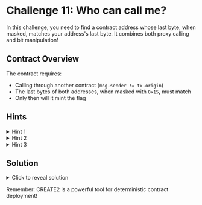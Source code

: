 # Challenge 11: Who can call me?

In this challenge, you need to find a contract address whose last byte, when masked, matches your address's last byte. It combines both proxy calling and bit manipulation!

## Contract Overview
The contract requires:
- Calling through another contract (`msg.sender != tx.origin`)
- The last bytes of both addresses, when masked with `0x15`, must match
- Only then will it mint the flag

## Hints
<details>
<summary>Hint 1</summary>
The mask <code>0x15</code> in binary is <code>00010101</code> - it only looks at specific bits
</details>

<details>
<summary>Hint 2</summary>
There is actually a way you can calculate the address at which a contract will be deployed... but it requires a different way to deploy the contract.
</details>

<details>
<summary>Hint 3</summary>
Have you tried using the <a href="https://book.getfoundry.sh/tutorials/create2-tutorial"><code>CREATE2</code></a> opcode?

The address it will deploy to is calculated as the last 20 bytes of:

```
keccak256(0xff ++ address ++ salt ++ keccak256(init_code))
```

Where:
- `0xff` is a constant **byte**
- `address` is the address of the contract deploying the new contract
- `salt` is a **uint256** that can be manipulated to get the desired address
- `init_code` is the bytecode of the contract being deployed
</details>

## Solution
<details>
<summary>Click to reveal solution</summary>

Instead of randomly creating contracts until we find one with a matching address, we can use CREATE2 to deterministically calculate and choose the address we want.

1. First, create the intermediary contract:
<pre><code>contract CallChallenge11 {
    function callChallenge11(Challenge11 challenge11) public {
        challenge11.mintFlag();
    }
}</code></pre>

2. Get the contract's creation code and its hash:
<pre><code>// Get the bytecode of our contract
bytes memory callerBytecode = type(CallChallenge11).creationCode;

// Calculate the hash of the bytecode
bytes32 bytecodeHash = keccak256(callerBytecode);</code></pre>

3. Calculate potential addresses until we find a match:
<pre><code>uint256 salt = 0;

while (true) {
    // Calculate the address where the contract would be deployed
    bytes32 deployedAddressBytes = keccak256(
        abi.encodePacked(
            bytes1(0xff),         // CREATE2 prefix
            PLAYER,               // deploying address
            salt,                 // current salt
            bytecodeHash         // bytecode hash
        )
    );
    address deployedAddress = address(uint160(uint256(deployedAddressBytes)));

    // Check if the last bytes match when masked
    uint8 senderLast = uint8(abi.encodePacked(deployedAddress)[19]);
    uint8 originLast = uint8(abi.encodePacked(PLAYER)[19]);

    if ((senderLast & 0x15) == (originLast & 0x15)) {
        break;
    }

    salt++;
}</code></pre>

4. Deploy the contract using the found salt:
<pre><code>address addr;
assembly {
    addr := create2(
        0,                                    // value to send
        add(callerBytecode, 0x20),           // actual bytecode
        mload(callerBytecode),               // length of bytecode
        salt                                 // our calculated salt
    )
}

// Verify the address matches our calculation
assert(addr == deployedAddress);</code></pre>

5. Finally, call the challenge through our deployed contract:
<pre><code>CallChallenge11(addr).callChallenge11(challenge11);</code></pre>

Congratulations! You've mastered CREATE2 and bit manipulation! 🎉
</details>

Remember: CREATE2 is a powerful tool for deterministic contract deployment!
